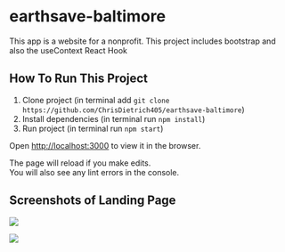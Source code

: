 # earthsave-baltimore

This app is a website for a nonprofit. 
This project includes bootstrap and also the useContext React Hook

## How To Run This Project

1. Clone project (in terminal add `git clone https://github.com/ChrisDietrich405/earthsave-baltimore`)
2. Install dependencies (in terminal run `npm install`)
3. Run project (in terminal run `npm start`)


Open [http://localhost:3000](http://localhost:3000) to view it in the browser.

The page will reload if you make edits.\
You will also see any lint errors in the console.
## Screenshots of Landing Page


![](assets/images/githubreadme1.png)


![](assets/images/githubreadme2.png)



